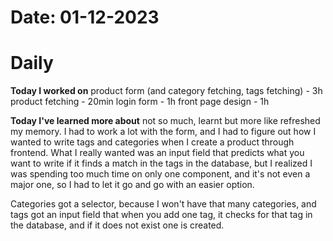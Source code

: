 
# Date: 01-12-2023

# Daily

**Today I worked on**
product form (and category fetching, tags fetching) - 3h
product fetching - 20min
login form - 1h
front page design - 1h



**Today I've learned more about** not so much, learnt but more like refreshed my memory. I had to work a lot with the form, and I had to figure out how I wanted to write tags and categories when I create a product through frontend. What I really wanted was an input field that predicts what you want to write if it finds a match in the tags in the database, but I realized I was spending too much time on only one component, and it's not even a major one, so I had to let it go and go with an easier option.

Categories got a selector, because I won't have that many categories, and tags got an input field that when you add one tag, it checks for that tag in the database, and if it does not exist one is created.